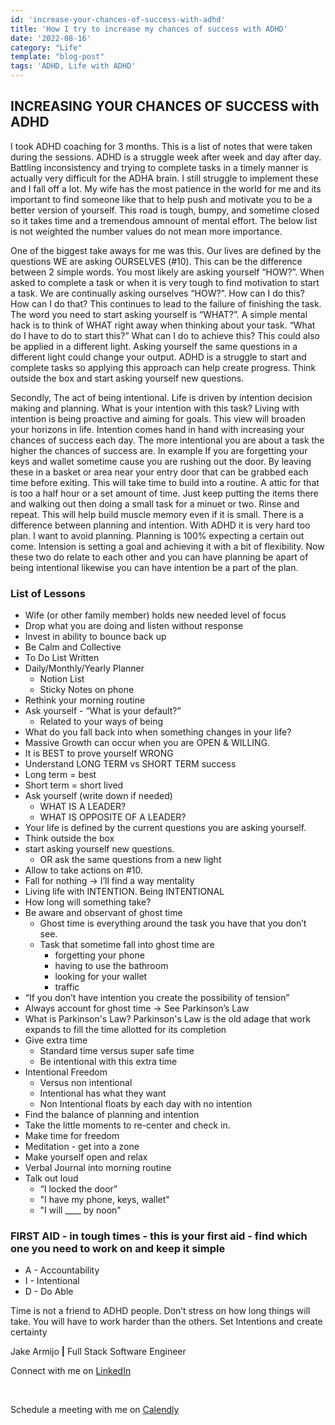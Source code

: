 ```yaml
---
id: 'increase-your-chances-of-success-with-adhd'
title: 'How I try to increase my chances of success with ADHD'
date: '2022-08-16'
category: "Life"
template: "blog-post"
tags: 'ADHD, Life with ADHD'
---
```


## INCREASING YOUR CHANCES OF SUCCESS with ADHD

I took ADHD coaching for 3 months. This is a list of notes that were taken during the sessions. ADHD is a struggle week after week and day after day. Battling inconsistency and trying to complete tasks in a timely manner is actually very difficult for the ADHA brain. I still struggle to implement these and I fall off a lot. My wife has the most patience in the world for me and its important to find someone like that to help push and motivate you to be a better version of yourself. This road is tough, bumpy, and sometime closed so it takes time and a tremendous amnount of mental effort. The below list is not weighted the number values do not mean more importance.

One of the biggest take aways for me was this. Our lives are defined by the questions WE are asking OURSELVES (#10). This can be the difference between 2 simple words. You most likely are asking yourself “HOW?”. When asked to complete a task or when it is very tough to find motivation to start a task. We are continually asking ourselves “HOW?”. How can I do this? How can I do that? This continues to lead to the failure of finishing the task. The word you need to start asking yourself is “WHAT?”. A simple mental hack is to think of WHAT right away when thinking about your task. “What do I have to do to start this?” What can I do to achieve this? This could also be applied in a different light. Asking yourself the same questions in a different light could change your output. ADHD is a struggle to start and complete tasks so applying this approach can help create progress. Think outside the box and start asking yourself new questions.

Secondly, The act of being intentional. Life is driven by intention decision making and planning. What is your intention with this task? Living with intention is being proactive and aiming for goals. This view will broaden your horizons in life. Intention comes hand in hand with increasing your chances of success each day. The more intentional you are about a task the higher the chances of success are. In example If you are forgetting your keys and wallet sometime cause you are rushing out the door. By leaving these in a basket or area near your entry door that can be grabbed each time before exiting. This will take time to build into a routine. A attic for that is too a half hour or a set amount of time. Just keep putting the items there and walking out then doing a small task for a minuet or two. Rinse and repeat. This will help build muscle memory even if it is small. There is a difference between planning and intention. With ADHD it is very hard too plan. I want to avoid planning. Planning is 100% expecting a certain out come. Intension is setting a goal and achieving it with a bit of flexibility. Now these two do relate to each other and you can have planning be apart of being intentional likewise you can have intention be a part of the plan.

### List of Lessons

- Wife (or other family member) holds new needed level of focus
- Drop what you are doing and listen without response
- Invest in ability to bounce back up
- Be Calm and Collective
- To Do List Written
- Daily/Monthly/Yearly Planner
  - Notion List
  - Sticky Notes on phone
- Rethink your morning routine
- Ask yourself - “What is your default?”
  - Related to your ways of being
- What do you fall back into when something changes in your life?
- Massive Growth can occur when you are OPEN & WILLING.
- It is BEST to prove yourself WRONG
- Understand LONG TERM vs SHORT TERM success
- Long term = best
- Short term = short lived
- Ask yourself (write down if needed)
  - WHAT IS A LEADER?
  - WHAT IS OPPOSITE OF A LEADER?
- Your life is defined by the current questions you are asking yourself.
- Think outside the box
- start asking yourself new questions.
  - OR ask the same questions from a new light
- Allow to take actions on #10.
- Fall for nothing -> I’ll find a way mentality
- Living life with INTENTION. Being INTENTIONAL
- How long will something take?
- Be aware and observant of ghost time
  - Ghost time is everything around the task you have that you don’t see.
  - Task that sometime fall into ghost time are 
    - forgetting your phone
    - having to use the bathroom
    - looking for your wallet
    - traffic
- “If you don’t have intention you create the possibility of tension”
- Always account for ghost time -> See Parkinson’s Law
- What is Parkinson's Law? Parkinson's Law is the old adage that work expands to fill the time allotted for its completion
- Give extra time
  - Standard time versus super safe time
  - Be intentional with this extra time
- Intentional Freedom
  - Versus non intentional
  - Intentional has what they want
  - Non Intentional floats by each day with no intention
- Find the balance of planning and intention
- Take the little moments to re-center and check in.
- Make time for freedom
- Meditation - get into a zone
- Make yourself open and relax
- Verbal Journal into morning routine
- Talk out loud
  - “I locked the door”
  - "I have my phone, keys, wallet"
  - "I will ____ by noon"

### FIRST AID - in tough times - this is your first aid - find which one you need to work on and keep it simple

- A - Accountability
- I - Intentional
- D - Do Able

Time is not a friend to ADHD people. Don’t stress on how long things will take. You will have to work harder than the others.
Set Intentions and create certainty

Jake Armijo **|** Full Stack Software Engineer
</br>

Connect with me on [LinkedIn](https://www.linkedin.com/in/jake-armijo/)

</br>

Schedule a meeting with me on [Calendly](https://calendly.com/armijojake/meeting)
